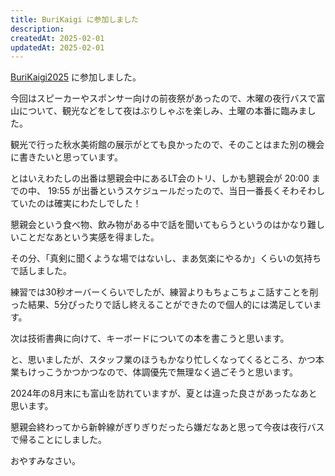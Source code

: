 ```yaml
---
title: BuriKaigi に参加しました
description: 
createdAt: 2025-02-01
updatedAt: 2025-02-01
---
```


[BuriKaigi2025](https://burikaigi.dev/) に参加しました。

今回はスピーカーやスポンサー向けの前夜祭があったので、木曜の夜行バスで富山について、観光などをして夜はぶりしゃぶを楽しみ、土曜の本番に臨みました。

観光で行った秋水美術館の展示がとても良かったので、そのことはまた別の機会に書きたいと思っています。

とはいえわたしの出番は懇親会中にあるLT会のトリ、しかも懇親会が 20:00 までの中、 19:55 が出番というスケジュールだったので、当日一番長くそわそわしていたのは確実にわたしでした！

懇親会という食べ物、飲み物がある中で話を聞いてもらうというのはかなり難しいことだなあという実感を得ました。

その分、「真剣に聞くような場ではないし、まあ気楽にやるか」くらいの気持ちで話しました。

練習では30秒オーバーくらいでしたが、練習よりもちょこちょこ話すことを削った結果、5分ぴったりで話し終えることができたので個人的には満足しています。

次は技術書典に向けて、キーボードについての本を書こうと思います。

と、思いましたが、スタッフ業のほうもかなり忙しくなってくるところ、かつ本業もけっこうかつかつなので、体調優先で無理なく過ごそうと思います。

2024年の8月末にも富山を訪れていますが、夏とは違った良さがあったなあと思います。

懇親会終わってから新幹線がぎりぎりだったら嫌だなあと思って今夜は夜行バスで帰ることにしました。

おやすみなさい。
